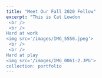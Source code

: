 ```yaml
---
title: "Meet Our Fall 2020 Fellow"
excerpt: "This is Cat Lowdon
 <br /> 
 <br /> 
Hard at work
<img src='/images/IMG_5550.jpeg'>
 <br /> 
 <br /> 
Hard at play
<img src='/images/IMG_0061-2.JPG'>
collection: portfolio
---
```

